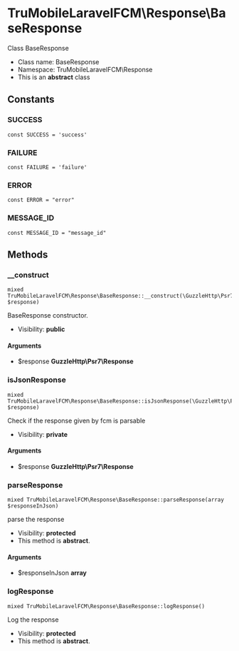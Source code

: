 TruMobileLaravelFCM\Response\BaseResponse
===============

Class BaseResponse




* Class name: BaseResponse
* Namespace: TruMobileLaravelFCM\Response
* This is an **abstract** class



Constants
----------


### SUCCESS

    const SUCCESS = 'success'





### FAILURE

    const FAILURE = 'failure'





### ERROR

    const ERROR = "error"





### MESSAGE_ID

    const MESSAGE_ID = "message_id"







Methods
-------


### __construct

    mixed TruMobileLaravelFCM\Response\BaseResponse::__construct(\GuzzleHttp\Psr7\Response $response)

BaseResponse constructor.



* Visibility: **public**


#### Arguments
* $response **GuzzleHttp\Psr7\Response**



### isJsonResponse

    mixed TruMobileLaravelFCM\Response\BaseResponse::isJsonResponse(\GuzzleHttp\Psr7\Response $response)

Check if the response given by fcm is parsable



* Visibility: **private**


#### Arguments
* $response **GuzzleHttp\Psr7\Response**



### parseResponse

    mixed TruMobileLaravelFCM\Response\BaseResponse::parseResponse(array $responseInJson)

parse the response



* Visibility: **protected**
* This method is **abstract**.


#### Arguments
* $responseInJson **array**



### logResponse

    mixed TruMobileLaravelFCM\Response\BaseResponse::logResponse()

Log the response



* Visibility: **protected**
* This method is **abstract**.



